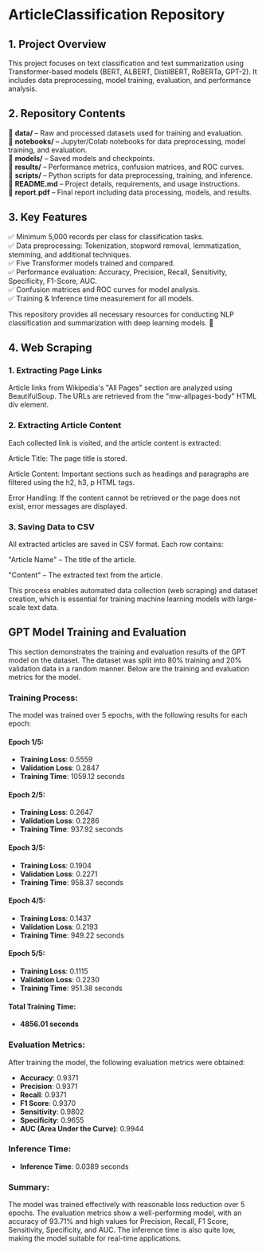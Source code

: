 # ArticleClassification Repository

## 1. Project Overview
This project focuses on text classification and text summarization using Transformer-based models (BERT, ALBERT, DistilBERT, RoBERTa, GPT-2). It includes data preprocessing, model training, evaluation, and performance analysis.

## 2. Repository Contents
📂 **data/** – Raw and processed datasets used for training and evaluation.  
📂 **notebooks/** – Jupyter/Colab notebooks for data preprocessing, model training, and evaluation.  
📂 **models/** – Saved models and checkpoints.  
📂 **results/** – Performance metrics, confusion matrices, and ROC curves.  
📂 **scripts/** – Python scripts for data preprocessing, training, and inference.  
📄 **README.md** – Project details, requirements, and usage instructions.  
📄 **report.pdf** – Final report including data processing, models, and results.  

## 3. Key Features
✅ Minimum 5,000 records per class for classification tasks.  
✅ Data preprocessing: Tokenization, stopword removal, lemmatization, stemming, and additional techniques.  
✅ Five Transformer models trained and compared.  
✅ Performance evaluation: Accuracy, Precision, Recall, Sensitivity, Specificity, F1-Score, AUC.  
✅ Confusion matrices and ROC curves for model analysis.  
✅ Training & Inference time measurement for all models.  

This repository provides all necessary resources for conducting NLP classification and summarization with deep learning models. 🚀


## 4. Web Scraping

### 1. Extracting Page Links

Article links from Wikipedia's "All Pages" section are analyzed using BeautifulSoup. The URLs are retrieved from the "mw-allpages-body" HTML div element.

### 2. Extracting Article Content

Each collected link is visited, and the article content is extracted:

Article Title: The page title is stored.

Article Content: Important sections such as headings and paragraphs are filtered using the h2, h3, p HTML tags.

Error Handling: If the content cannot be retrieved or the page does not exist, error messages are displayed.

### 3. Saving Data to CSV

All extracted articles are saved in CSV format. Each row contains:

"Article Name" – The title of the article.

"Content" – The extracted text from the article.

This process enables automated data collection (web scraping) and dataset creation, which is essential for training machine learning models with large-scale text data.



## GPT Model Training and Evaluation

This section demonstrates the training and evaluation results of the GPT model on the dataset. The dataset was split into 80% training and 20% validation data in a random manner. Below are the training and evaluation metrics for the model.

### Training Process:

The model was trained over 5 epochs, with the following results for each epoch:

#### Epoch 1/5:
- **Training Loss**: 0.5559
- **Validation Loss**: 0.2847
- **Training Time**: 1059.12 seconds

#### Epoch 2/5:
- **Training Loss**: 0.2647
- **Validation Loss**: 0.2286
- **Training Time**: 937.92 seconds

#### Epoch 3/5:
- **Training Loss**: 0.1904
- **Validation Loss**: 0.2271
- **Training Time**: 958.37 seconds

#### Epoch 4/5:
- **Training Loss**: 0.1437
- **Validation Loss**: 0.2193
- **Training Time**: 949.22 seconds

#### Epoch 5/5:
- **Training Loss**: 0.1115
- **Validation Loss**: 0.2230
- **Training Time**: 951.38 seconds

#### Total Training Time:
- **4856.01 seconds**

### Evaluation Metrics:

After training the model, the following evaluation metrics were obtained:

- **Accuracy**: 0.9371
- **Precision**: 0.9371
- **Recall**: 0.9371
- **F1 Score**: 0.9370
- **Sensitivity**: 0.9802
- **Specificity**: 0.9655
- **AUC (Area Under the Curve)**: 0.9944

### Inference Time:

- **Inference Time**: 0.0389 seconds

### Summary:

The model was trained effectively with reasonable loss reduction over 5 epochs. The evaluation metrics show a well-performing model, with an accuracy of 93.71% and high values for Precision, Recall, F1 Score, Sensitivity, Specificity, and AUC. The inference time is also quite low, making the model suitable for real-time applications.

